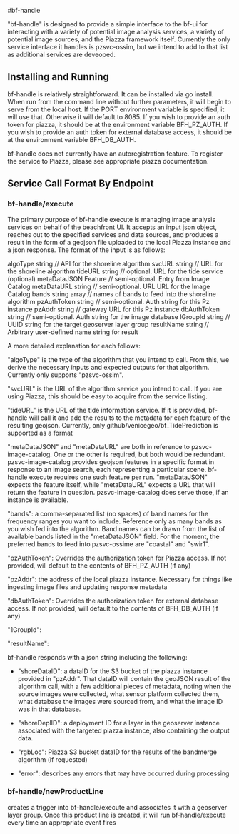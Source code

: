 #bf-handle

"bf-handle" is designed to provide a simple interface to the bf-ui for interacting with a variety of potential image analysis services, a variety of potential image sources, and the Piazza framework itself.  Currently the only service interface it handles is pzsvc-ossim, but we intend to add to that list as additional services are deveoped.

## Installing and Running

bf-handle is relatively straightforward.  It can be installed via go install.  When run from the command line without further parameters, it will begin to serve from the local host.  If the PORT environment variable is specified, it will use that.  Otherwise it will default to 8085.  If you wish to provide an auth token for piazza, it should be at the environment variable BFH_PZ_AUTH.  If you wish to provide an auth token for external database access, it should be at the environment variable BFH_DB_AUTH.

bf-handle does not currently have an autoregistration feature.  To register the service to Piazza, please see appropriate piazza documentation.

## Service Call Format By Endpoint

### bf-handle/execute

The primary purpose of bf-handle execute is managing image analysis services on behalf of the beachfront UI.  It accepts an input json object, reaches out to the specified services and data sources, and produces a result in the form of a geojson file uploaded to the local Piazza instance and a json response.  The format of the input is as follows:

algoType	string		// API for the shoreline algorithm
svcURL		string		// URL for the shoreline algorithm
tideURL		string		// optional.  URL for the tide service (optional)
metaDataJSON	Feature		// semi-optional.  Entry from Image Catalog
metaDataURL	string		// semi-optional.  URL URL for the Image Catalog
bands		string array	// names of bands to feed into the shoreline algorithm
pzAuthToken	string         // semi-optional.  Auth string for this Pz instance
pzAddr		string		// gateway URL for this Pz instance
dbAuthToken	string		// semi-optional.  Auth string for the image database
lGroupId	string		// UUID string for the target geoserver layer group
resultName	string		// Arbitrary user-defined name string for result


A more detailed explanation for each follows:

"algoType" is the type of the algorithm that you intend to call.  From this, we derive the necessary inputs and expected outputs for that algorithm.  Currently only supports "pzsvc-ossim".

"svcURL" is the URL of the algorithm service you intend to call.  If you are using Piazza, this should be easy to acquire from the service listing.

"tideURL" is the URL of the tide information service.  If it is provided, bf-handle will call it and add the results to the metadata for each feature of the resulting geojson.  Currently, only github/venicegeo/bf_TidePrediction is supported as a format

"metaDataJSON" and "metaDataURL" are both in reference to pzsvc-image-catalog.  One or the other is required, but both would be redundant.  pzsvc-image-catalog provides geojson features in a specific format in response to an image search, each representing a particular scene.  bf-handle execute requires one such feature per run.  "metaDataJSON" expects the feature itself, while "metaDataURL" expects a URL that will return the feature in question.  pzsvc-image-catalog does serve those, if an instance is available.

"bands": a comma-separated list (no spaces) of band names for the frequency ranges you want to include.  Reference only as many bands as you wish fed into the algorithm.  Band names can be drawn from the list of available bands listed in the "metaDataJSON" field.  For the moment, the preferred bands to feed into pzsvc-ossime are "coastal" and "swir1".

"pzAuthToken": Overrides the authorization token for Piazza access.  If not provided, will default to the contents of BFH_PZ_AUTH (if any)

"pzAddr": the address of the local piazza instance.  Necessary for things like ingesting image files and updating response metadata 

"dbAuthToken": Overrides the authorization token for external database access.  If not provided, will default to the contents of BFH_DB_AUTH (if any)

"1GroupId":

"resultName":




bf-handle responds with a json string including the following:
- "shoreDataID": a dataID for the S3 bucket of the piazza instance provided in "pzAddr".  That dataID will contain the geoJSON result of the algorithm call, with a few additional pieces of metadata, noting when the source images were collected, what sensor platform collected them, what database the images were sourced from, and what the image ID was in that database.

- "shoreDeplID": a deployment ID for a layer in the geoserver instance associated with the targeted piazza instance, also containing the output data.

- "rgbLoc": Piazza S3 bucket dataID for the results of the bandmerge algorithm (if requested)

- "error": describes any errors that may have occurred during processing

### bf-handle/newProductLine

creates a trigger into bf-handle/execute and associates it with a geoserver layer group.  Once this product line is created, it will run bf-handle/execute every time an appropriate event fires
